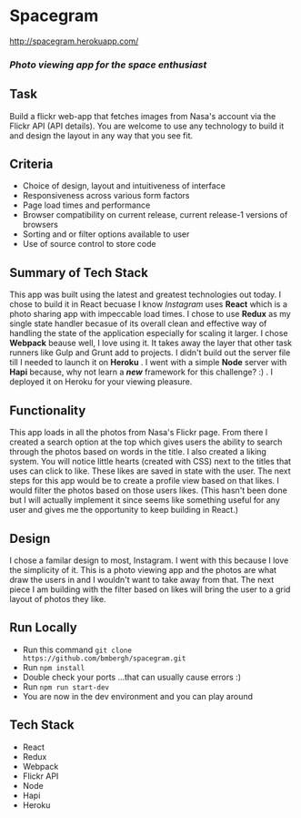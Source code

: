 # Spacegram

http://spacegram.herokuapp.com/

### *Photo viewing app for the space enthusiast*

## Task

Build a flickr web-app that fetches images from Nasa's account via the Flickr API (API details). You are welcome to use any technology to build it and design the layout in any way that you see fit.

## Criteria

- Choice of design, layout and intuitiveness of interface
- Responsiveness across various form factors
- Page load times and performance
- Browser compatibility on current release, current release-1 versions of browsers
- Sorting and or filter options available to user
- Use of source control to store code

## Summary of Tech Stack
This app was built using the latest and greatest technologies out today. I chose to build it in React becuase I know *Instagram* uses **React** which is a photo sharing app with impeccable load times. I chose to use **Redux** as my single state handler becasue of its overall clean and  effective way of handling the state of the application especially for scaling it larger. I chose **Webpack** beause well, I love using it. It takes away the layer that other task runners like Gulp and Grunt add to projects. I didn't build out the server file till I needed to launch it on **Heroku** . I went with a simple **Node** server with **Hapi** because, why not learn a ***new*** framework for this challenge? :) . I deployed it on Heroku for your viewing pleasure. 

## Functionality
This app loads in all the photos from Nasa's Flickr page. From there I created a search option at the top which gives users the ability to search through the photos based on words in the title. I also created a liking system. You will notice little hearts (created with CSS) next to the titles that uses can click to like. These likes are saved in state with the user. The next steps for this app would be to create a profile view based on that likes. I would filter the photos based on those users likes. (This hasn't been done but I will actually implement it since seems like something useful for any user and gives me the opportunity to keep building in React.) 

## Design
I chose a familar design to most, Instagram. I went with this because I love the simplicity of it. This is a photo viewing app and the photos are what draw the users in and I wouldn't want to take away from that. The next piece I am building with the filter based on likes will bring the user to a grid layout of photos they like. 

## Run Locally 

- Run this command `git clone https://github.com/bmbergh/spacegram.git`
- Run `npm install`
- Double check your ports ...that can usually cause errors :) 
- Run `npm run start-dev`
- You are now in the dev environment and you can play around 

## Tech Stack

- React
- Redux
- Webpack
- Flickr API
- Node
- Hapi
- Heroku
